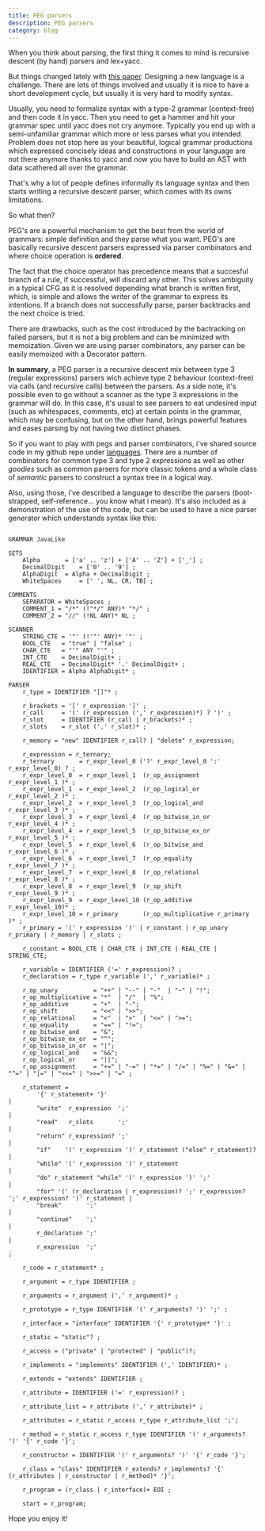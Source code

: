 ```yaml
---
title: PEG parsers
description: PEG parsers
category: blog
---
```


When you think about parsing, the first thing it comes to mind is recursive descent (by hand) parsers and lex+yacc.

But things changed lately with [this paper](http://bford.info/pub/lang/peg.pdf).
Designing a new language is a challenge. There are lots of things involved and usually it is nice to have a short 
development cycle, but usually it is very hard to modify syntax.

Usually, you need to formalize syntax with a type-2 grammar (context-free) and then code it in yacc.
Then you need to get a hammer and hit your grammar spec until yacc does not cry anymore. Typically you end up with a semi-unfamiliar grammar which more or less parses 
what you intended. Problem does not stop here as your beautiful, logical grammar productions which expressed concisely ideas and constructions in your language are 
not there anymore thanks to yacc and now you have to build an AST with data scathered all over the grammar.

That's why a lot of people defines informally its language syntax and then starts writing a recursive descent parser, which comes with its owns limitations.

So what then?

PEG's are a powerful mechanism to get the best from the world of grammars: simple definition and they parse what you want.
PEG's are basically recursive descent parsers expressed via parser combinators and where choice operation is **ordered**.

The fact that the choice operator has precedence means that a succesful branch of a rule, if successful, will discard any other.
This solves ambiguity in a typical CFG as it is resolved depending what branch is written first, which, is simple and allows the writer of the grammar to express its intentions.
If a branch does not successfully parse, parser backtracks and the next choice is tried.

There are drawbacks, such as the cost introduced by the bactracking on failed parsers, but it is not a big problem and can be minimized with memoization.
Given we are using parser combinators, any parser can be easily memoized with a Decorator pattern.

**In summary**, a PEG parser is a recursive descent mix between type 3 (regular expressions) parsers wich achieve type 2 behaviour (context-free) via calls (and recursive calls) between the parsers.
As a side note, it's possible even to go without a scanner as the type 3 expressions in the grammar will do. In this case, it's usual to see parsers to eat undesired input (such as whitespaces, comments, etc) at certain points in the grammar, which may be confusing, but on the other hand, brings powerful features and eases parsing by not having two distinct phases.


So if you want to play with pegs and parser combinators, i've shared source code in my github repo under [languages](https://github.com/yandroskaos/languages). There are a number of combinators for common type 3 and type 2 expressions as well as other *goodies* such as common parsers for more classic tokens and a whole class of *semantic* parsers to construct a syntax tree in a logical way.

Also, using those, i've described a language to describe the parsers (boot-strapped, self-reference... you know what i mean). It's also included as a demonstration of the use of the code, but can be used to have a nice parser generator which understands syntax like this:

```

GRAMMAR JavaLike

SETS
	Alpha		= ['a' .. 'z'] + ['A' .. 'Z'] + ['_'] ;
	DecimalDigit	= ['0' .. '9'] ;
	AlphaDigit	= Alpha + DecimalDigit ;
	WhiteSpaces     = [' ', NL, CR, TB] ;

COMMENTS
	SEPARATOR = WhiteSpaces ;
	COMMENT_1 = "/*" (!"*/" ANY)* "*/" ;
	COMMENT_2 = "//" (!NL ANY)* NL ;

SCANNER
	STRING_CTE = '"' (!'"' ANY)* '"' ;
	BOOL_CTE   = "true" | "false" ;
	CHAR_CTE   = "'" ANY "'" ;
	INT_CTE    = DecimalDigit+ ;
	REAL_CTE   = DecimalDigit* '.' DecimalDigit+ ;
	IDENTIFIER = Alpha AlphaDigit* ;
	
PARSER
	r_type = IDENTIFIER "[]"* ;

	r_brackets = '[' r_expression ']' ;
	r_call     = '(' (r_expression (',' r_expression)*) ? ')' ;
	r_slot     = IDENTIFIER (r_call | r_brackets)* ;
	r_slots    = r_slot ('.' r_slot)* ;
	
	r_memory = "new" IDENTIFIER r_call? | "delete" r_expression;
	
	r_expression = r_ternary;
	r_ternary       = r_expr_level_0 ('?' r_expr_level_0 ':' r_expr_level_0) ? ;
	r_expr_level_0  = r_expr_level_1  (r_op_assignment     r_expr_level_1 )* ;
	r_expr_level_1  = r_expr_level_2  (r_op_logical_or     r_expr_level_2 )* ;
	r_expr_level_2  = r_expr_level_3  (r_op_logical_and    r_expr_level_3 )* ;
	r_expr_level_3  = r_expr_level_4  (r_op_bitwise_in_or  r_expr_level_4 )* ;
	r_expr_level_4  = r_expr_level_5  (r_op_bitwise_ex_or  r_expr_level_5 )* ;
	r_expr_level_5  = r_expr_level_6  (r_op_bitwise_and    r_expr_level_6 )* ;
	r_expr_level_6  = r_expr_level_7  (r_op_equality       r_expr_level_7 )* ;
	r_expr_level_7  = r_expr_level_8  (r_op_relational     r_expr_level_8 )* ;
	r_expr_level_8  = r_expr_level_9  (r_op_shift          r_expr_level_9 )* ;
	r_expr_level_9  = r_expr_level_10 (r_op_additive       r_expr_level_10)* ;
	r_expr_level_10 = r_primary       (r_op_multiplicative r_primary      )* ;
	r_primary = '(' r_expression ')' | r_constant | r_op_unary r_primary | r_memory | r_slots ;

	r_constant = BOOL_CTE | CHAR_CTE | INT_CTE | REAL_CTE | STRING_CTE;

	r_variable = IDENTIFIER ('=' r_expression)? ;
	r_declaration = r_type r_variable (',' r_variable)* ;

	r_op_unary          = "++" | "--" | "-"  | "~" | "!";
	r_op_multiplicative = "*"  | "/"  | "%";
	r_op_additive       = "+"  | "-";
	r_op_shift          = "<<" | ">>";
	r_op_relational     = "<"  | ">"  | "<=" | ">=";
	r_op_equality       = "==" | "!=";
	r_op_bitwise_and    = "&";
	r_op_bitwise_ex_or  = "^";
	r_op_bitwise_in_or  = "|";
	r_op_logical_and    = "&&";
	r_op_logical_or     = "||";
	r_op_assignment     = "+=" | "-=" | "*=" | "/=" | "%=" | "&=" | "^=" | "|=" | "<<=" | ">>=" | "=" ;

	r_statement = 
		'{' r_statement+ '}'                                                                          |
		"write"  r_expression  ';'                                                                    |
		"read"   r_slots       ';'                                                                    |
		"return" r_expression? ';'                                                                    |
		"if"    '(' r_expression ')' r_statement ("else" r_statement)?                                |
		"while" '(' r_expression ')' r_statement                                                      |
		"do" r_statement "while" '(' r_expression ')' ';'                                             |
		"for" '(' (r_declaration | r_expression)? ';' r_expression? ';' r_expression? ')' r_statement |
		"break"       ';'                                                                             |
		"continue"    ';'                                                                             |
		r_declaration ';'                                                                             |
		r_expression  ';'                                                                             ;

	r_code = r_statement* ;

	r_argument = r_type IDENTIFIER ;
	
	r_arguments = r_argument (',' r_argument)* ;

	r_prototype = r_type IDENTIFIER '(' r_arguments? ')' ';' ;
	
	r_interface = "interface" IDENTIFIER '{' r_prototype* '}' ;

	r_static = "static"? ;

	r_access = ("private" | "protected" | "public")?;

	r_implements = "implements" IDENTIFIER (',' IDENTIFIER)* ;
	
	r_extends = "extends" IDENTIFIER ;

	r_attribute = IDENTIFIER ('=' r_expression)? ;

	r_attribute_list = r_attribute (',' r_attribute)* ;
	
	r_attributes = r_static r_access r_type r_attribute_list ';';

	r_method = r_static r_access r_type IDENTIFIER '(' r_arguments? ')' '{' r_code '}';

	r_constructor = IDENTIFIER '(' r_arguments? ')' '{' r_code '}';

	r_class = "class" IDENTIFIER r_extends? r_implements? '{' (r_attributes | r_constructor | r_method)* '}';

	r_program = (r_class | r_interface)+ EOI ;

	start = r_program;

```

Hope you enjoy it!



